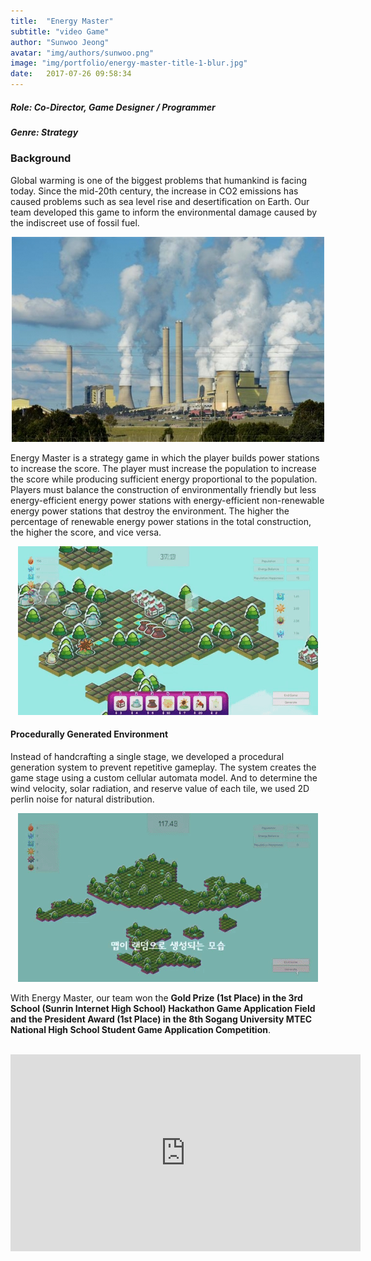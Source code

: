 ```yaml
---
title:  "Energy Master"
subtitle: "video Game"
author: "Sunwoo Jeong"
avatar: "img/authors/sunwoo.png"
image: "img/portfolio/energy-master-title-1-blur.jpg"
date:   2017-07-26 09:58:34
---
```


##### Role: Co-Director, Game Designer / Programmer
##### Genre: Strategy

### Background

Global warming is one of the biggest problems that humankind is facing today. Since the mid-20th century, the increase in CO2 emissions has caused problems such as sea level rise and desertification on Earth. Our team developed this game to inform the environmental damage caused by the indiscreet use of fossil fuel.

<center> <img src="/img/fossil-fuel.jpg"/> </center>

Energy Master is a strategy game in which the player builds power stations to increase the score. The player must increase the population to increase the score while producing sufficient energy proportional to the population. Players must balance the construction of environmentally friendly but less energy-efficient energy power stations with energy-efficient non-renewable energy power stations that destroy the environment. The higher the percentage of renewable energy power stations in the total construction, the higher the score, and vice versa.

<center> <img src="/img/portfolio/em-construction.gif"/> </center>

#### Procedurally Generated Environment
Instead of handcrafting a single stage, we developed a procedural generation system to prevent repetitive gameplay. The system creates the game stage using a custom cellular automata model. And to determine the wind velocity, solar radiation, and reserve value of each tile, we used 2D perlin noise for natural distribution.

<center> <img src="/img/portfolio/em-generation.gif"/> </center>

With Energy Master, our team won the **Gold Prize (1st Place) in the 3rd School (Sunrin Internet High School) Hackathon Game Application Field and the President Award (1st Place) in the 8th Sogang University MTEC National High School Student Game Application Competition**.

<br>

<center>
<iframe width="560" height="315" src="https://www.youtube.com/embed/N0p7SaJaXVc" frameborder="0" allow="accelerometer; autoplay; encrypted-media; gyroscope; picture-in-picture" allowfullscreen></iframe>
</center>
